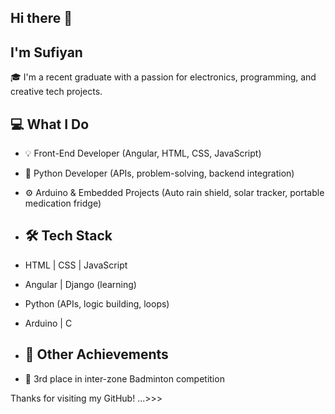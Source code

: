 ## Hi there 👋

## I'm Sufiyan 

🎓 I'm a recent graduate with a passion for electronics, programming, and creative tech projects.

## 💻 What I Do
- 💡 Front-End Developer (Angular, HTML, CSS, JavaScript)
- 🐍 Python Developer (APIs, problem-solving, backend integration)
- ⚙️ Arduino & Embedded Projects (Auto rain shield, solar tracker, portable medication fridge)

- ## 🛠 Tech Stack
- HTML | CSS | JavaScript
- Angular | Django (learning)
- Python (APIs, logic building, loops)
- Arduino | C

- ## 🏸 Other Achievements
- 🥉 3rd place in inter-zone Badminton competition

Thanks for visiting my GitHub!
...>>>
